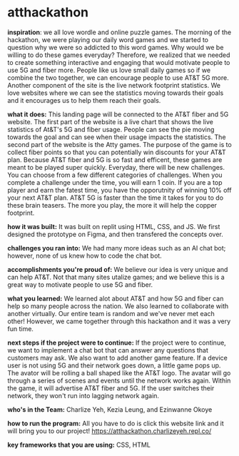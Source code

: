 # atthackathon
**inspiration**: we all love wordle and online puzzle games. The morning of the hackathon, we were playing our daily word games and we started to question why we were so addicted to this word games. Why would we be willing to do these games everyday? Therefore, we realized that we needed to create something interactive and engaging that would motivate people to use 5G and fiber more. People like us love small daily games so if we combine the two together, we can encourage people to use AT&T 5G more. Another component of the site is the live network footprint statistics. We love websites where we can see the statistics moving towards their goals and it encourages us to help them reach their goals.  

**what it does:** This landing page will be connected to the AT&T fiber and 5G website. The first part of the website is a live chart that shows the live statistics of At&T's 5G and fiber usage. People can see the pie moving towards the goal and can see when their usage impacts the statistics. The second part of the website is the Atty games. The purpose of the game is to collect fiber points so that you can potentially win discounts for your AT&T plan. Because AT&T fiber and 5G is so fast and efficent, these games are meant to be played super quickly. Everyday, there will be new challenges. You can choose from a few different categories of challenges. When you complete a challenge under the time, you will earn 1 coin. If you are a top player and earn the fatest time, you have the opporutnity of winning 10% off your next AT&T plan. AT&T 5G is faster than the time it takes for you to do these brain teasers. The more you play, the more it will help the copper footprint. 

**how it was built:** It was built on replit using HTML, CSS, and JS. We first designed the prototype on Figma, and then transfered the concepts over. 

**challenges you ran into:** We had many more ideas such as an AI chat bot; however, none of us knew how to code the chat bot. 

**accomplishments you're proud of:** We believe our idea is very unique and can help AT&T. Not that many sites utalize games; and we believe this is a great way to motivate people to use 5G and fiber. 

**what you learned:** We learned alot about AT&T and how 5G and fiber can help so many people across the nation. We also learned to collaborate with another virtually. Our entire team is random and we've never met each other! However, we came together through this hackathon and it was a very fun time. 

**next steps if the project were to continue:** If the project were to continue, we want to implement a chat bot that can answer any questions that customers may ask. We also want to add another game feature. If a device user is not using 5G and their network goes down, a little game pops up. The avator will be rolling a ball shaped like the AT&T logo. The avatar will go through a series of scenes and events until the network works again. Within the game, it will advertise AT&T fiber and 5G. If the user switches their network, they won't run into lagging network again. 

**who's in the Team:** Charlize Yeh, Kezia Leung, and Ezinwanne Okoye

**how to run the program:** All you have to do is click this website link and it will bring you to our project! https://atthackathon.charlizeyeh.repl.co/ 

**key frameworks that you are using:** CSS, HTML
